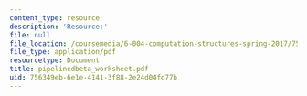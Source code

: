 ```yaml
---
content_type: resource
description: 'Resource:'
file: null
file_location: /coursemedia/6-004-computation-structures-spring-2017/756349eb6e1e41413f882e24d04fd77b_pipelinedbeta_worksheet.pdf
file_type: application/pdf
resourcetype: Document
title: pipelinedbeta_worksheet.pdf
uid: 756349eb-6e1e-4141-3f88-2e24d04fd77b
---
```

